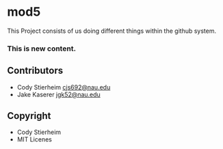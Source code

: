 # mod5
This Project consists of us doing different things within the github system. 
### This is new content.
## Contributors
- Cody Stierheim cjs692@nau.edu
- Jake Kaserer jgk52@nau.edu
## Copyright
- Cody Stierheim 
- MIT Licenes
